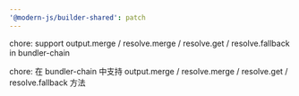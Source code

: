 ```yaml
---
'@modern-js/builder-shared': patch
---
```


chore: support output.merge / resolve.merge / resolve.get / resolve.fallback in bundler-chain

chore: 在 bundler-chain 中支持 output.merge / resolve.merge / resolve.get / resolve.fallback 方法
